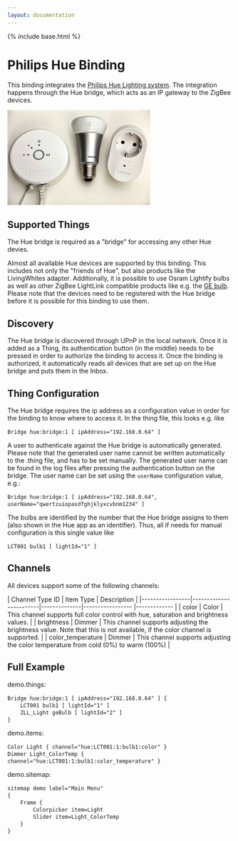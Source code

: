 ```yaml
---
layout: documentation
---
```


{% include base.html %}

# Philips Hue Binding

This binding integrates the [Philips Hue Lighting system](http://www.meethue.com).
The integration happens through the Hue bridge, which acts as an IP gateway to the ZigBee devices.

![Philips Hue](doc/hue.jpg)


## Supported Things

The Hue bridge is required as a "bridge" for accessing any other Hue devies.

Almost all available Hue devices are supported by this binding. This includes not only the "friends of Hue", but also products like the LivingWhites adapter. Additionally, it is possible to use Osram Lightify bulbs as well as other ZigBee LightLink compatible products like e.g. the [GE bulb](http://gelinkbulbs.com/). Please note that the devices need to be registered with the Hue bridge before it is possible for this binding to use them.

## Discovery

The Hue bridge is discovered through UPnP in the local network. Once it is added as a Thing, its authentication button (in the middle) needs to be pressed in order to authorize the binding to access it. Once the binding is authorized, it automatically reads all devices that are set up on the Hue bridge and puts them in the Inbox.

## Thing Configuration

The Hue bridge requires the ip address as a configuration value in order for the binding to know where to access it.
In the thing file, this looks e.g. like
```
Bridge hue:bridge:1 [ ipAddress="192.168.0.64" ]
```
A user to authenticate against the Hue bridge is automatically generated. Please note that the generated user name cannot be written automatically to the .thing file, and has to be set manually. The generated user name can be found in the log files after pressing the authentication button on the bridge.
The user name can be set using the `userName` configuration value, e.g.:

```
Bridge hue:bridge:1 [ ipAddress="192.168.0.64", userName="qwertzuiopasdfghjklyxcvbnm1234" ]
```

The bulbs are identified by the number that the Hue bridge assigns to them (also shown in the Hue app as an identifier).
Thus, all if needs for manual configuration is this single value like
```
LCT001 bulb1 [ lightId="1" ]
```

## Channels

All devices support some of the following channels:

| Channel Type ID | Item Type    | Description  |
|-----------------|------------------------|--------------|----------------- |------------- |
| color | Color       | This channel supports full color control with hue, saturation and brightness values. |
| brightness | Dimmer       | This channel supports adjusting the brightness value. Note that this is not available, if the color channel is supported. |
| color_temperature | Dimmer       | This channel supports adjusting the color temperature from cold (0%) to warm (100%) |


## Full Example

demo.things:

```
Bridge hue:bridge:1 [ ipAddress="192.168.0.64" ] {
	LCT001 bulb1 [ lightId="1" ]
	ZLL_Light geBulb [ lightId="2" ]
}
```

demo.items:

```
Color Light { channel="hue:LCT001:1:bulb1:color" }
Dimmer Light_ColorTemp { channel="hue:LCT001:1:bulb1:color_temperature" }
```

demo.sitemap:

```
sitemap demo label="Main Menu"
{
	Frame {
		Colorpicker item=Light
		Slider item=Light_ColorTemp
	}
}
```
